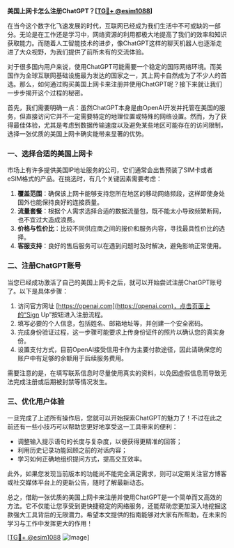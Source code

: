 **美国上网卡怎么注册ChatGPT？[[TG💪+ @esim1088](https://t.me/s/esim1088)]**

在当今这个数字化飞速发展的时代，互联网已经成为我们生活中不可或缺的一部分。无论是在工作还是学习中，网络资源的利用都极大地提高了我们的效率和知识获取能力。而随着人工智能技术的进步，像ChatGPT这样的聊天机器人也逐渐走进了大众视野，为我们提供了前所未有的交流体验。

对于很多国内用户来说，使用ChatGPT可能需要一个稳定的国际网络环境。而美国作为全球互联网基础设施最为发达的国家之一，其上网卡自然成为了不少人的首选。那么，如何通过购买美国上网卡来注册并使用ChatGPT呢？接下来就让我们一步步揭开这个过程的秘密。

首先，我们需要明确一点：虽然ChatGPT本身是由OpenAI开发并托管在美国的服务，但直接访问它并不一定需要特定的地理位置或特殊的网络设置。然而，为了获得最佳体验，尤其是考虑到数据传输速度以及避免某些地区可能存在的访问限制，选择一张优质的美国上网卡确实能带来显著的优势。

### 一、选择合适的美国上网卡

市场上有许多提供美国IP地址服务的公司，它们通常会出售预装了SIM卡或者eSIM格式的产品。在挑选时，有几个关键因素需要考虑：

1. **覆盖范围**：确保该上网卡能够支持您所在地区的移动网络频段，这样即使身处国外也能保持良好的连接质量。
2. **流量套餐**：根据个人需求选择合适的数据流量包，既不能太小导致频繁断网，也不宜过大造成浪费。
3. **价格与性价比**：比较不同供应商之间的报价和服务内容，寻找最具性价比的选择。
4. **客服支持**：良好的售后服务可以在遇到问题时及时解决，避免影响正常使用。

### 二、注册ChatGPT账号

当您已经成功激活了自己的美国上网卡之后，就可以开始尝试注册ChatGPT账号了。以下是具体步骤：

1. 访问官方网址 [https://openai.com](https://openai.com)，点击页面上的“Sign Up”按钮进入注册流程。
2. 填写必要的个人信息，包括姓名、邮箱地址等，并创建一个安全密码。
3. 完成身份验证过程，这一步骤可能要求上传身份证件的照片以确认您的真实身份。
4. 设置支付方式，目前OpenAI接受信用卡作为主要付款途径，因此请确保您的账户中有足够的余额用于后续服务费用。

需要注意的是，在填写联系信息时尽量使用真实的资料，以免因虚假信息而导致无法完成注册或后期被封禁等情况发生。

### 三、优化用户体验

一旦完成了上述所有操作后，您就可以开始探索ChatGPT的魅力了！不过在此之前还有一些小技巧可以帮助您更好地享受这一工具带来的便利：

- 调整输入提示语句的长度与复杂度，以便获得更精准的回答；
- 利用历史记录功能回顾之前的对话内容；
- 学习如何正确地组织提问方式，提高交互效率。

此外，如果您发现当前版本的功能尚不能完全满足需求，则可以定期关注官方博客或社交媒体平台上的更新公告，随时了解最新动态。

总之，借助一张优质的美国上网卡来注册并使用ChatGPT是一个简单而又高效的方法。它不仅能让您享受到更快捷稳定的网络服务，还能帮助您更加深入地挖掘这款强大工具背后的无限潜力。希望本文提供的指南能够对大家有所帮助，在未来的学习与工作中发挥更大的作用！

[[TG💪+ @esim1088](https://t.me/s/esim1088) ![Image](https://i.postimg.cc/4NQfJmqS/Snipaste-2025-05-13-00-14-12.png)]